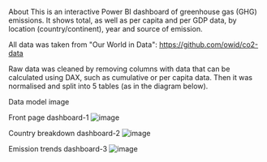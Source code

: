 About
This is an interactive Power BI dashboard of greenhouse gas (GHG) emissions. It shows total, as well as per capita and per GDP data, by location (country/continent), year and source of emission.

All data was taken from "Our World in Data": https://github.com/owid/co2-data

Raw data was cleaned by removing columns with data that can be calculated using DAX, such as cumulative or per capita data. Then it was normalised and split into 5 tables (as in the diagram below).

Data model
image

Front page
dashboard-1
![image](https://github.com/user-attachments/assets/843aa3ad-93ef-4e30-b67f-241cd042b16d)


Country breakdown
dashboard-2
![image](https://github.com/user-attachments/assets/a282dbf2-dfce-4d86-b251-cd475a0a41f1)

Emission trends
dashboard-3
![image](https://github.com/user-attachments/assets/ee552bfe-481b-41e2-9f29-70131df1c255)
